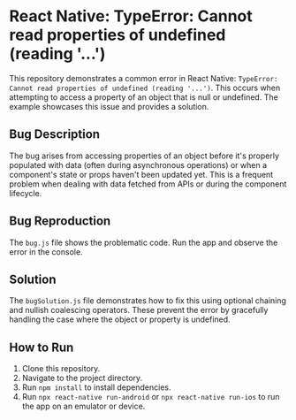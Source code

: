 # React Native: TypeError: Cannot read properties of undefined (reading '...')

This repository demonstrates a common error in React Native: `TypeError: Cannot read properties of undefined (reading '...')`. This occurs when attempting to access a property of an object that is null or undefined.  The example showcases this issue and provides a solution.

## Bug Description

The bug arises from accessing properties of an object before it's properly populated with data (often during asynchronous operations) or when a component's state or props haven't been updated yet. This is a frequent problem when dealing with data fetched from APIs or during the component lifecycle.

## Bug Reproduction

The `bug.js` file shows the problematic code.  Run the app and observe the error in the console.

## Solution

The `bugSolution.js` file demonstrates how to fix this using optional chaining and nullish coalescing operators. These prevent the error by gracefully handling the case where the object or property is undefined.

## How to Run

1. Clone this repository.
2. Navigate to the project directory.
3. Run `npm install` to install dependencies.
4. Run `npx react-native run-android` or `npx react-native run-ios` to run the app on an emulator or device.
